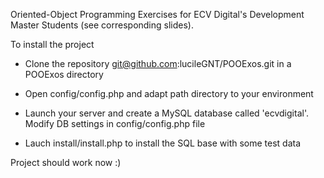 Oriented-Object Programming Exercises for ECV Digital's Development Master Students (see corresponding slides).

To install the project

 - Clone the repository git@github.com:lucileGNT/POOExos.git in a POOExos directory

 - Open config/config.php and adapt path directory to your environment

 - Launch your server and create a MySQL database called 'ecvdigital'. Modify DB settings in config/config.php file

 - Lauch install/install.php to install the SQL base with some test data

 Project should work now :)